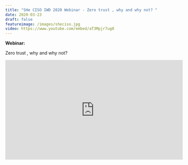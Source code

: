```yaml
---
title: "SHe CISO IWD 2020 Webinar - Zero trust , why and why not? "
date: 2020-03-23
draft: false
featureimage: /images/sheciso.jpg
video: https://www.youtube.com/embed/aT3Mpjr7ug0
---
```


**Webinar:**

Zero trust , why and why not?


<iframe width="560" height="315" src="https://www.youtube.com/embed/aT3Mpjr7ug0" frameborder="0" allow="accelerometer; autoplay; clipboard-write; encrypted-media; gyroscope; picture-in-picture" allowfullscreen></iframe>